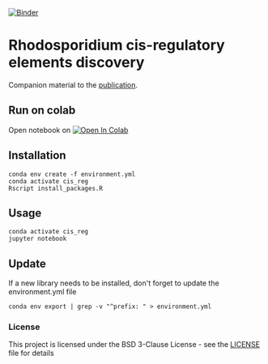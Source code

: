 [![Binder](https://mybinder.org/badge_logo.svg)](https://mybinder.org/v2/gh/computational-chemical-biology/cis_reg/HEAD)
# Rhodosporidium cis-regulatory elements discovery 
Companion material to the [publication]().

## Run on colab 

Open notebook on [![Open In Colab](https://colab.research.google.com/assets/colab-badge.svg)](http://colab.research.google.com/github/computational-chemical-biology/cis_reg/blob/master/cis_reg_paper.ipynb)

## Installation

```
conda env create -f environment.yml
conda activate cis_reg
Rscript install_packages.R
```

## Usage
 
```
conda activate cis_reg
jupyter notebook
```

## Update

If a new library needs to be installed, don't forget to update the environment.yml file

```
conda env export | grep -v "^prefix: " > environment.yml
```

### License

This project is licensed under the BSD 3-Clause License - see the [LICENSE](LICENSE) file for details

